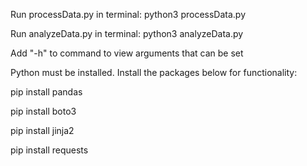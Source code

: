 Run processData.py in terminal: python3 processData.py 

Run analyzeData.py in terminal: python3 analyzeData.py 

Add "-h" to command to view arguments that can be set

Python must be installed. Install the packages below for functionality:

pip install pandas 

pip install boto3 

pip install jinja2 

pip install requests
